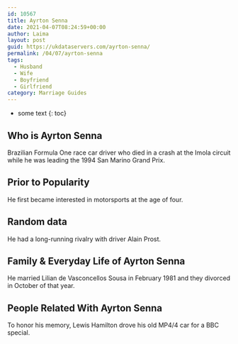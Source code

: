 ```yaml
---
id: 10567
title: Ayrton Senna
date: 2021-04-07T08:24:59+00:00
author: Laima
layout: post
guid: https://ukdataservers.com/ayrton-senna/
permalink: /04/07/ayrton-senna
tags:
  - Husband
  - Wife
  - Boyfriend
  - Girlfriend
category: Marriage Guides
---
```


* some text
{: toc}


## Who is Ayrton Senna
                  
                  
                  
Brazilian Formula One race car driver who died in a crash at the Imola circuit while he was leading the 1994 San Marino Grand Prix.
                  
              
            
              
            
                
                
                
## Prior to Popularity
                  
                  
                  
He first became interested in motorsports at the age of four.
                  
              
            
              
            
                
                
                
## Random data
                  
                  
                  
He had a long-running rivalry with driver Alain Prost.
                  
              
            
              
            
                
                
                
## Family & Everyday Life of Ayrton Senna
                  
                  
                  
He married Lilian de Vasconcellos Sousa in February 1981 and they divorced in October of that year.
                  
              
            
              
            
                
                
                
## People Related With Ayrton Senna
                  
                  
                  
To honor his memory, Lewis Hamilton drove his old MP4/4 car for a BBC special.
                  
              
            
              
            
                
              
            
              
              
            
            
              
            
          
          
          